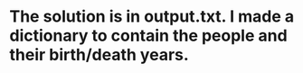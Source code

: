 # The solution is in output.txt. I made a dictionary to contain the people and their birth/death years. 
